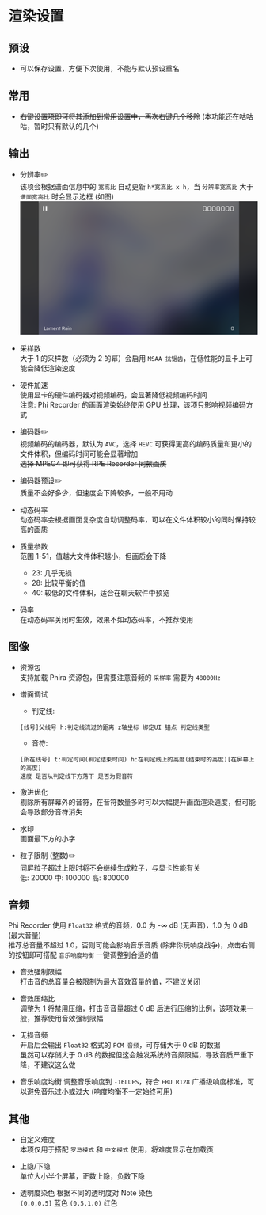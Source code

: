 # 渲染设置

## 预设  

- 可以保存设置，方便下次使用，不能与默认预设重名

## 常用

- ~~右键设置项即可将其添加到常用设置中，再次右键几个移除~~ (本功能还在咕咕咕，暂时只有默认的几个)

## 输出

- 分辨率✏️  
  该项会根据谱面信息中的 `宽高比` 自动更新 `h*宽高比 x h`，当 `分辨率宽高比` 大于 `谱面宽高比` 时会显示边框 (如图)
  ![边框](../arts/边框.png)

- 采样数  
  大于 1 的采样数（必须为 2 的幂）会启用 `MSAA 抗锯齿`，在低性能的显卡上可能会降低渲染速度

- 硬件加速  
  使用显卡的硬件编码器对视频编码，会显著降低视频编码时间  
  注意: Phi Recorder 的画面渲染始终使用 GPU 处理，该项只影响视频编码方式

- 编码器✏️  
  视频编码的编码器，默认为 `AVC`，选择 `HEVC` 可获得更高的编码质量和更小的文件体积，但编码时间可能会显著增加  
  ~~选择 MPEG4 即可获得 RPE Recorder 同款画质~~

- 编码器预设✏️  
  质量不会好多少，但速度会下降较多，一般不用动

- 动态码率  
  动态码率会根据画面复杂度自动调整码率，可以在文件体积较小的同时保持较高的画质

- 质量参数  
  范围 1-51，值越大文件体积越小，但画质会下降  
  - 23: 几乎无损  
  - 28: 比较平衡的值  
  - 40: 较低的文件体积，适合在聊天软件中预览

- 码率  
  在动态码率关闭时生效，效果不如动态码率，不推荐使用

## 图像

- 资源包  
  支持加载 Phira 资源包，但需要注意音频的 `采样率` 需要为 `48000Hz`

- 谱面调试  
  - 判定线:  

  ```string
  [线号]父线号 h:判定线流过的距离 z轴坐标 绑定UI 锚点 判定线类型
  ```

  - 音符:  

  ```string
  [所在线号] t:判定时间(判定结束时间) h:在判定线上的高度(结束时的高度)[在屏幕上的高度]
  速度 是否从判定线下方落下 是否为假音符
  ```

- 激进优化  
  剔除所有屏幕外的音符，在音符数量多时可以大幅提升画面渲染速度，但可能会导致部分音符消失

- 水印  
  画面最下方的小字

- 粒子限制 (整数)✏️  
  同屏粒子超过上限时将不会继续生成粒子，与显卡性能有关  
  低: 20000 中: 100000 高: 800000

## 音频

Phi Recorder 使用 `Float32` 格式的音频，0.0 为 -∞ dB (无声音)，1.0 为 0 dB (最大音量)  
推荐总音量不超过 1.0，否则可能会影响音乐音质 (除非你玩响度战争)，点击右侧的按钮即可搭配 `音乐响度均衡` 一键调整到合适的值

- 音效强制限幅  
  打击音的总音量会被限制为最大音效音量的值，不建议关闭

- 音效压缩比  
  调整为 1 将禁用压缩，打击音音量超过 0 dB 后进行压缩的比例，该项效果一般，推荐使用音效强制限幅

- 无损音频  
  开启后会输出 `Float32` 格式的 `PCM 音频`，可存储大于 0 dB 的数据  
  虽然可以存储大于 0 dB 的数据但这会触发系统的音频限幅，导致音质严重下降，不建议这么做

- 音乐响度均衡
  调整音乐响度到 `-16LUFS`，符合 `EBU R128` 广播级响度标准，可以避免音乐过小或过大 (响度均衡不一定始终可用)

## 其他

- 自定义难度  
  本项仅用于搭配 `罗马模式` 和 `中文模式` 使用，将难度显示在加载页

- 上隐/下隐  
  单位大小半个屏幕，正数上隐，负数下隐

- 透明度染色
  根据不同的透明度对 Note 染色  
  `(0.0,0.5]` 蓝色 `(0.5,1.0)` 红色
